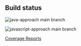 ## Build status

![java-approach main branch](https://github.com/AlvaroAlonsoFlor/json-processing/actions/workflows/java-approach.yml/badge.svg?branch=main)

![javascript-approach main branch](https://github.com/AlvaroAlonsoFlor/json-processing/actions/workflows/javascript-approach.yml/badge.svg?branch=main)

[Coverage Reports](https://app.codecov.io/gh/AlvaroAlonsoFlor/json-processing/)

